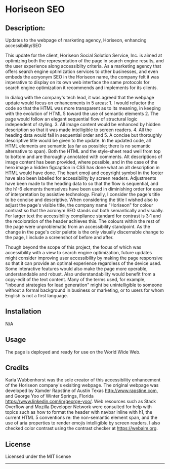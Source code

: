 # Horiseon SEO

## Description: 

Updates to the webpage of marketing agency, Horiseon, enhancing accessibility/SEO

This update for the client, Horiseon Social Solution Service, Inc. is aimed at optimizing both the representation of the page in search engine results, and the user experience along accessiblity criteria. As a marketing agency that offers search engine optimization services to other businesses, and even embeds the acryonym SEO in the Horiseon name, the company felt it was imperative to display on its own web interface the same protocols for search engine optimization it recommends and implements for its clients.  

In dialog with the company's tech lead, it was agreed that the webpage update would focus on enhancements in 5 areas: 1. I would refactor the code so that the HTML was more transparent as to its meaning, in keeping with the evolution of HTML 5 toward the use of semantic elements 2. The page would follow an elegant sequential flow of structural logic independent of styling. 3. All image content would be enhanced by hidden description so that it was made intelligible to screen readers. 4. All the heading data would fall in sequential order and 5. A concise but thoroughly descriptive title would be given to the update. In the updated code, all HTML elements are semantic (as far as possible; there is no semantic alternative to span). Both the HTML and the style-sheet read well from top to bottom and are thoroughly annotated with comments. Alt descriptions of image content has been provided, where possible, and in the case of the hero image a hidden figcaption in CSS has done what an alt description in HTML would have done. The heart emoji and copyright symbol in the footer have also been labelled for accessibility by screen readers. Adjustments have been made to the heading data to so that the flow is sequential, and the h1-6 elements themselves have been used in diminishing order for ease of interpretation by assistive technology. Finally, I consider the page's title to be concise and descriptive. When considering the title I wished also to adjust the page's visible title, the company name "Horiseon" for colour contrast so that the acronym SEO stands out both semantically and visually.  For larger text the accessibility compliance standard for contrast is 3:1 and the recoloration of the header achieves this. The colours within the rest of the page were unproblematic from an accessibility standpoint. As the change in the page's color palette is the only visually discernable change to the page, I include a screenshot of before and after.    

Though beyond the scope of this project, the focus of which was accessibility with a view to search engine optimization, future updates might consider improving user accessibility by making the page responsive so that it can provide an optimal experience regardless of the device used. Some interactive features would also make the page more operable, understandable and robust. Also understandability would benefit from a copy-edit of the text content. Many of the terms used, for example, "inbound strategies for lead generation" might be unintelligible to someone without a formal background in business or marketing, or to users for whom English is not a first language. 

## Installation

N/A

## Usage

The page is deployed and ready for use on the World Wide Web. 

## Credits

Karla Wubbenhorst was the sole creator of this accessibility enhancement of the Horiseon company's exisiting webpage.  The original webpage was developed by Xamder Rapstine of Austin Texas http://www.rapstine.com, and George Yoo of Winter Springs, Florida https://www.linkedin.com/in/george-yoo/.  Web resources such as Stack Overflow and Mozilla Developer Network were consulted for help with topics such as how to format the header with navbar inline with h1, the current HTML 5 conventions re: the non-semantic element span, and the use of aria properties to render emojis intelligible by screen readers. I also checked color contrast using the contrast checker at https://webaim.org. 

## License

Licensed under the MIT license

___
